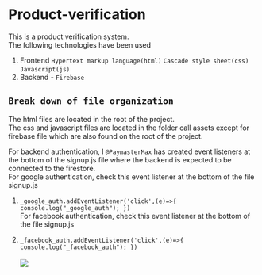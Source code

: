 # Product-verification
This is a product verification system.<br/>
The following technologies have been used<br/>
1. Frontend
    `Hypertext markup language(html)`
    `Cascade style sheet(css)`
    `Javascript(js)`
2. Backend - `Firebase`

## `Break down of file organization`
The html files are located in the root of the project.<br/>
The css and javascript files are located in the folder call assets except for firebase file which are also found on the root of the project.<br/>

 For backend authentication, I `@PaymasterMax` has created event listeners at the bottom of the signup.js file where the backend is expected to be connected to the firestore. <br/>
For google authentication, check this event listener at the bottom of the file signup.js <br/>
1. `_google_auth.addEventListener('click',(e)=>{
		console.log("_google_auth");
        })` <br/>
For facebook authentication, check this event listener at the bottom of the file signup.js <br/>

2. `_facebook_auth.addEventListener('click',(e)=>{
		console.log("_facebook_auth");
	})` <br/><br/>
 ![](https://media.giphy.com/media/FlWgXEtj5aM5G/giphy.gif)
<!-- ![](https://media.giphy.com/media/oaBBXmpZa4n6g/giphy.gif) -->

<!-- ![](https://media.giphy.com/media/hZj44bR9FVI3K/giphy.gif) -->
<!-- ![](https://media.giphy.com/media/11sBLVxNs7v6WA/giphy.gif) -->

<!-- ![](https://media.giphy.com/media/rjkJD1v80CjYs/giphy.gif) -->
